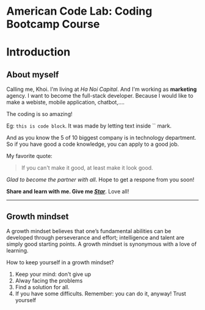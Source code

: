 # American Code Lab: Coding Bootcamp Course
# Introduction

## About myself
Calling me, Khoi. I'm living at *Ha Noi Capital*. And I'm working as **marketing** agency. I want to become the full-stack developer. Because I would like to make a webiste, mobile application, chatbot,.... 

The coding is so amazing!

Eg: `this is code block`. It was made by letting text inside `` mark.  

And as you know the 5 of 10 biggest company is in technology department. So if you have good a code knowledge, you can apply to a good job.

My favorite quote:
> If you can't make it good, at least make it look good.

_Glad to become the partner with all_. Hope to get a respone from you soon! 


**Share and learn with me. Give me _[Star](https://github.com/khoinguyenminh)_**. Love all!

--------------------------------------

## Growth mindset
A growth mindset believes that one’s fundamental abilities can be developed through perseverance and effort; intelligence and talent are simply good starting points. A growth mindset is synonymous with a love of learning.

How to keep yourself in a growth mindset?
1. Keep your mind: don't give up
2. Alway facing the problems
3. Find a solution for all.
4. If you have some difficults. Remember: you can do it, anyway! Trust yourself
